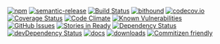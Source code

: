 [![npm](https://img.shields.io/npm/v/kronos-interceptor-line-parser.svg)](https://www.npmjs.com/package/kronos-interceptor-line-parser)
[![semantic-release](https://img.shields.io/badge/%20%20%F0%9F%93%A6%F0%9F%9A%80-semantic--release-e10079.svg)](https://github.com/Kronos-Integration/kronos-interceptor-line-parser)
[![Build Status](https://secure.travis-ci.org/Kronos-Integration/kronos-interceptor-line-parser.png)](http://travis-ci.org/Kronos-Integration/kronos-interceptor-line-parser)
[![bithound](https://www.bithound.io/github/Kronos-Integration/kronos-interceptor-line-parser/badges/score.svg)](https://www.bithound.io/github/Kronos-Integration/kronos-interceptor-line-parser)
[![codecov.io](http://codecov.io/github/Kronos-Integration/kronos-interceptor-line-parser/coverage.svg?branch=master)](http://codecov.io/github/Kronos-Integration/kronos-interceptor-line-parser?branch=master)
[![Coverage Status](https://coveralls.io/repos/Kronos-Integration/kronos-interceptor-line-parser/badge.svg)](https://coveralls.io/r/Kronos-Integration/kronos-interceptor-line-parser)
[![Code Climate](https://codeclimate.com/github/Kronos-Integration/kronos-interceptor-line-parser/badges/gpa.svg)](https://codeclimate.com/github/Kronos-Integration/kronos-interceptor-line-parser)
[![Known Vulnerabilities](https://snyk.io/test/github/Kronos-Integration/kronos-interceptor-line-parser/badge.svg)](https://snyk.io/test/github/Kronos-Integration/kronos-interceptor-line-parser)
[![GitHub Issues](https://img.shields.io/github/issues/Kronos-Integration/kronos-interceptor-line-parser.svg?style=flat-square)](https://github.com/Kronos-Integration/kronos-interceptor-line-parser/issues)
[![Stories in Ready](https://badge.waffle.io/Kronos-Integration/kronos-interceptor-line-parser.svg?label=ready&title=Ready)](http://waffle.io/Kronos-Integration/kronos-interceptor-line-parser)
[![Dependency Status](https://david-dm.org/Kronos-Integration/kronos-interceptor-line-parser.svg)](https://david-dm.org/Kronos-Integration/kronos-interceptor-line-parser)
[![devDependency Status](https://david-dm.org/Kronos-Integration/kronos-interceptor-line-parser/dev-status.svg)](https://david-dm.org/Kronos-Integration/kronos-interceptor-line-parser#info=devDependencies)
[![docs](http://inch-ci.org/github/Kronos-Integration/kronos-interceptor-line-parser.svg?branch=master)](http://inch-ci.org/github/Kronos-Integration/kronos-interceptor-line-parser)
[![downloads](http://img.shields.io/npm/dm/kronos-interceptor-line-parser.svg?style=flat-square)](https://npmjs.org/package/kronos-interceptor-line-parser)
[![Commitizen friendly](https://img.shields.io/badge/commitizen-friendly-brightgreen.svg)](http://commitizen.github.io/cz-cli/)
